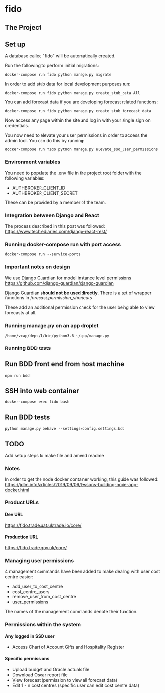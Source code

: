 # fido

## The Project

## Set up

A database called "fido" will be automatically created.

Run the following to perform initial migrations:

```
docker-compose run fido python manage.py migrate
```

In order to add stub data for local development purposes run:

```
docker-compose run fido python manage.py create_stub_data All
```

You can add forecast data if you are developing forecast related functions:

```
docker-compose run fido python manage.py create_stub_forecast_data
```

Now access any page within the site and log in with your single sign on credentials.

You now need to elevate your user permissions in order to access the admin tool. You can do this by running:

```
docker-compose run fido python manage.py elevate_sso_user_permissions
```

### Environment variables

You need to populate the .env file in the project root folder with the following variables:

* AUTHBROKER_CLIENT_ID
* AUTHBROKER_CLIENT_SECRET

These can be provided by a member of the team.

### Integration between Django and React

The process described in this post was followed: 
https://www.techiediaries.com/django-react-rest/

### Running docker-compose run with port access
```
docker-compose run --service-ports
```

### Important notes on design

We use Django Guardian for model instance level permissions https://github.com/django-guardian/django-guardian

Django Guardian **should not be used directly**. There is a set of wrapper functions in *forecast.permission_shortcuts*

These add an additional permission check for the user being able to view forecasts at all.

### Running manage.py on an app droplet
```
/home/vcap/deps/1/bin/python3.6 ~/app/manage.py
```

### Running BDD tests

## Run BDD front end from host machine
```
npm run bdd
```

## SSH into web container
```
docker-compose exec fido bash
```

## Run BDD tests
```
python manage.py behave --settings=config.settings.bdd
```

## TODO
Add setup steps to make file and amend readme

### Notes
In order to get the node docker container working, this guide was followed: https://jdlm.info/articles/2019/09/06/lessons-building-node-app-docker.html

### Product URLs

#### Dev URL
https://fido.trade.uat.uktrade.io/core/

#### Production URL
https://fido.trade.gov.uk/core/

### Managing user permissions

4 management commands have been added to make dealing with user cost centre easier:

 * add_user_to_cost_centre
 * cost_centre_users
 * remove_user_from_cost_centre
 * user_permissions
 
The names of the management commands denote their function.

### Permissions within the system
#### Any logged in SSO user
 * Access Chart of Account Gifts and Hospitality Register
#### Specific permissions
 * Upload budget and Oracle actuals file
 * Download Oscar report file
 * View forecast (permission to view all forecast data)
 * Edit 1 - n cost centres (specific user can edit cost centre data)
